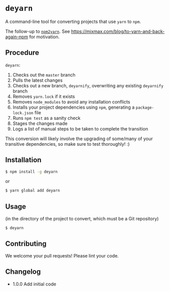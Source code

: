 # `deyarn`

A command-line tool for converting projects that use `yarn` to `npm`.

The follow-up to [`npm2yarn`](https://github.com/mixmaxhq/npm2yarn). See https://mixmax.com/blog/to-yarn-and-back-again-npm for motivation.

## Procedure

`deyarn`:

1. Checks out the `master` branch
2. Pulls the latest changes
3. Checks out a new branch, `deyarnify`, overwriting any existing `deyarnify` branch
4. Removes `yarn.lock` if it exists
5. Removes `node_modules` to avoid any installation conflicts
6. Installs your project dependencies using `npm`, generating a `package-lock.json` file
7. Runs `npm test` as a sanity check
8. Stages the changes made
9. Logs a list of manual steps to be taken to complete the transition

This conversion will likely involve the upgrading of some/many of your transitive dependencies, so make sure to test thoroughly! :)

## Installation

```sh
$ npm install -g deyarn
```
or
```sh
$ yarn global add deyarn
```

## Usage

(in the directory of the project to convert, which must be a Git repository)
```
$ deyarn
```

## Contributing

We welcome your pull requests! Please lint your code.

## Changelog

* 1.0.0 Add initial code
